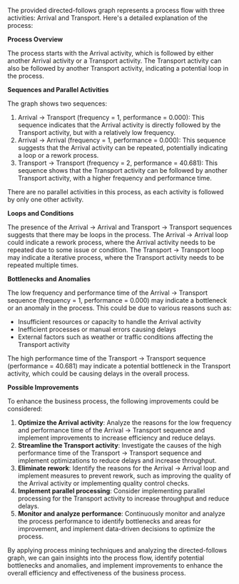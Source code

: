 The provided directed-follows graph represents a process flow with three activities: Arrival and Transport. Here's a detailed explanation of the process:

**Process Overview**

The process starts with the Arrival activity, which is followed by either another Arrival activity or a Transport activity. The Transport activity can also be followed by another Transport activity, indicating a potential loop in the process.

**Sequences and Parallel Activities**

The graph shows two sequences:

1. Arrival -> Transport (frequency = 1, performance = 0.000): This sequence indicates that the Arrival activity is directly followed by the Transport activity, but with a relatively low frequency.
2. Arrival -> Arrival (frequency = 1, performance = 0.000): This sequence suggests that the Arrival activity can be repeated, potentially indicating a loop or a rework process.
3. Transport -> Transport (frequency = 2, performance = 40.681): This sequence shows that the Transport activity can be followed by another Transport activity, with a higher frequency and performance time.

There are no parallel activities in this process, as each activity is followed by only one other activity.

**Loops and Conditions**

The presence of the Arrival -> Arrival and Transport -> Transport sequences suggests that there may be loops in the process. The Arrival -> Arrival loop could indicate a rework process, where the Arrival activity needs to be repeated due to some issue or condition. The Transport -> Transport loop may indicate a iterative process, where the Transport activity needs to be repeated multiple times.

**Bottlenecks and Anomalies**

The low frequency and performance time of the Arrival -> Transport sequence (frequency = 1, performance = 0.000) may indicate a bottleneck or an anomaly in the process. This could be due to various reasons such as:

* Insufficient resources or capacity to handle the Arrival activity
* Inefficient processes or manual errors causing delays
* External factors such as weather or traffic conditions affecting the Transport activity

The high performance time of the Transport -> Transport sequence (performance = 40.681) may indicate a potential bottleneck in the Transport activity, which could be causing delays in the overall process.

**Possible Improvements**

To enhance the business process, the following improvements could be considered:

1. **Optimize the Arrival activity**: Analyze the reasons for the low frequency and performance time of the Arrival -> Transport sequence and implement improvements to increase efficiency and reduce delays.
2. **Streamline the Transport activity**: Investigate the causes of the high performance time of the Transport -> Transport sequence and implement optimizations to reduce delays and increase throughput.
3. **Eliminate rework**: Identify the reasons for the Arrival -> Arrival loop and implement measures to prevent rework, such as improving the quality of the Arrival activity or implementing quality control checks.
4. **Implement parallel processing**: Consider implementing parallel processing for the Transport activity to increase throughput and reduce delays.
5. **Monitor and analyze performance**: Continuously monitor and analyze the process performance to identify bottlenecks and areas for improvement, and implement data-driven decisions to optimize the process.

By applying process mining techniques and analyzing the directed-follows graph, we can gain insights into the process flow, identify potential bottlenecks and anomalies, and implement improvements to enhance the overall efficiency and effectiveness of the business process.